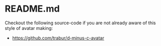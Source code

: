 README.md
========

Checkout the following source-code if you are not already aware of this style of avatar making:
- https://github.com/trabur/d-minus-c-avatar